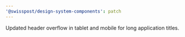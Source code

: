 ```yaml
---
'@swisspost/design-system-components': patch
---
```


Updated header overflow in tablet and mobile for long application titles.
